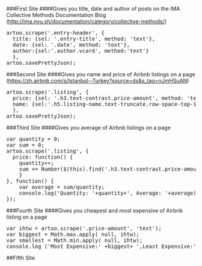 ###First Site
####Gives you title, date and author of posts on the IMA Collective Methods Documentation Blog
(http://ima.nyu.sh/documentation/category/collective-methods/)

<pre>
artoo.scrape('.entry-header', {
  title: {sel: '.entry-title', method: 'text'},
  date: {sel: '.date', method: 'text'},
  author:{sel:'.author.vcard', method:'text'} 
  },
artoo.savePrettyJson);
</pre>


###Second Site
####Gives you name and price of Airbnb listings on a page
(https://zh.airbnb.com/s/Istanbul--Turkey?source=ds&s_tag=nJmHSuAN)

<pre>
artoo.scrape('.listing', {
  price: {sel: '.h3.text-contrast.price-amount', method: 'text'},
  name: {sel:'.h5.listing-name.text-truncate.row-space-top-1', attr: 'title'}
  },
artoo.savePrettyJson);
</pre>


###Third Site
####Gives you average of Airbnb listings on a page

<pre>
var quantity = 0;
var sum = 0;
artoo.scrape('.listing', {
  price: function() {
    quantity++;
    sum += Number($(this).find('.h3.text-contrast.price-amount').text());
    }
}, function() {
    var average = sum/quantity;
    console.log('Quantity: '+quantity+', Average: '+average); 
});
</pre>

###Fourth Site
####Gives you cheapest and most expensive of Airbnb listing on a page

<pre>
var ihtw = artoo.scrape('.price-amount', 'text');
var biggest = Math.max.apply( null, ihtw);
var smallest = Math.min.apply( null, ihtw);
console.log ('Most Expensive:' +biggest+ ',Least Expensive:'+smallest);
</pre>

##Fifth Site
####
